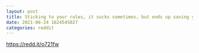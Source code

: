 ```yaml
--- 
layout: post 
title: Sticking to your rules, it sucks sometimes, but ends up saving you. A bird in the hand is better than two in the bush...most of the time. Don't get greedy folks. 
date: 2021-06-24 1624545027 
categories: reddit 
--- 
```

https://redd.it/o721fw